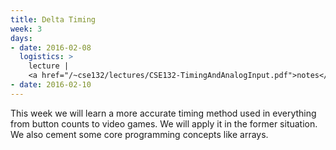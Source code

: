 ```yaml
---
title: Delta Timing
week: 3
days:
- date: 2016-02-08
  logistics: >
    lecture |
    <a href="/~cse132/lectures/CSE132-TimingAndAnalogInput.pdf">notes</a>
- date: 2016-02-10
---
```


This week we will learn a more accurate timing method used in everything from button counts to video games. We will apply it in the former situation. We also cement some core programming concepts like arrays.
